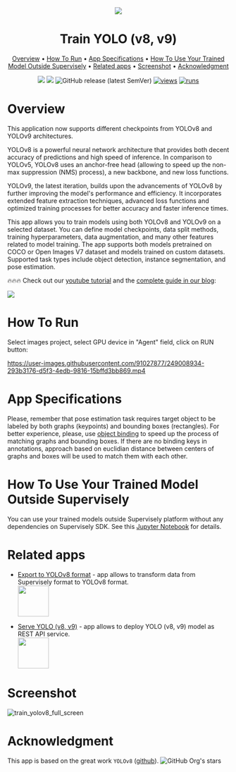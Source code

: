 
<div align="center" markdown>
<img src="https://github.com/supervisely-ecosystem/yolov8/assets/119248312/48a1e99c-23f9-469e-ac32-3c9614622042"/>  

# Train YOLO (v8, v9)

<p align="center">
  <a href="#Overview">Overview</a> •
  <a href="#How-To-Run">How To Run</a> •
  <a href="#App-Specifications">App Specifications</a> •
  <a href="#How-To-Use-Your-Trained-Model-Outside-Supervisely">How To Use Your Trained Model Outside Supervisely</a> •
  <a href="#Related-apps">Related apps</a> •
  <a href="#Screenshot">Screenshot</a> •
  <a href="#Acknowledgment">Acknowledgment</a>
</p>

[![](https://img.shields.io/badge/supervisely-ecosystem-brightgreen)](https://ecosystem.supervise.ly/apps/supervisely-ecosystem/yolov8/train)
[![](https://img.shields.io/badge/slack-chat-green.svg?logo=slack)](https://supervise.ly/slack)
![GitHub release (latest SemVer)](https://img.shields.io/github/v/release/supervisely-ecosystem/yolov8)
[![views](https://app.supervise.ly/img/badges/views/supervisely-ecosystem/yolov8/train.png)](https://supervise.ly)
[![runs](https://app.supervise.ly/img/badges/runs/supervisely-ecosystem/yolov8/train.png)](https://supervise.ly)

</div>

# Overview

This application now supports different checkpoints from YOLOv8 and YOLOv9 architectures.

YOLOv8 is a powerful neural network architecture that provides both decent accuracy of predictions and high speed of inference. In comparison to YOLOv5, YOLOv8 uses an anchor-free head (allowing to speed up the non-max suppression (NMS) process), a new backbone, and new loss functions.

YOLOv9, the latest iteration, builds upon the advancements of YOLOv8 by further improving the model's performance and efficiency. It incorporates extended feature extraction techniques, advanced loss functions and optimized training processes for better accuracy and faster inference times.

This app allows you to train models using both YOLOv8 and YOLOv9 on a selected dataset. You can define model checkpoints, data split methods, training hyperparameters, data augmentation, and many other features related to model training. The app supports both models pretrained on COCO or Open Images V7 dataset and models trained on custom datasets. Supported task types include object detection, instance segmentation, and pose estimation.

🔥🔥🔥 Check out our [youtube tutorial](https://youtu.be/Rsr8xWJ6s9I) and the [complete guide in our blog](https://supervisely.com/blog/train-yolov8-on-custom-data-no-code/):   

<a href="https://youtu.be/Rsr8xWJ6s9I" target="_blank"><img src="https://github.com/supervisely-ecosystem/yolov8/assets/12828725/beb89aaf-94cb-4044-84f1-33f2f17bbe7e"/></a>

# How To Run

Select images project, select GPU device in "Agent" field, click on RUN button:

https://user-images.githubusercontent.com/91027877/249008934-293b3176-d5f3-4edb-9816-15bffd3bb869.mp4

# App Specifications

Please, remember that pose estimation task requires target object to be labeled by both graphs (keypoints) and bounding boxes (rectangles). For better experience, please, use [object binding](https://developer.supervisely.com/advanced-user-guide/objects-binding) to speed up the process of matching graphs and bounding boxes. If there are no binding keys in annotations, approach based on euclidian distance between centers of graphs and boxes will be used to match them with each other.

# How To Use Your Trained Model Outside Supervisely

You can use your trained models outside Supervisely platform without any dependencies on Supervisely SDK. See this [Jupyter Notebook](https://github.com/supervisely-ecosystem/yolov8/blob/master/outside_supervisely/inference_outside_supervisely.ipynb) for details.

# Related apps

- [Export to YOLOv8 format](https://ecosystem.supervise.ly/apps/export-to-yolov8) - app allows to transform data from Supervisely format to YOLOv8 format.   
    <img data-key="sly-module-link" data-module-slug="supervisely-ecosystem/export-to-yolov8" src="https://github.com/supervisely-ecosystem/yolov8/assets/115161827/01d6658f-11c3-40a3-8ff5-100a27fa1480" height="70px" margin-bottom="20px"/>  

- [Serve YOLO (v8, v9)](https://ecosystem.supervise.ly/apps/yolov8/serve) - app allows to deploy YOLO (v8, v9) model as REST API service.   
    <img data-key="sly-module-link" data-module-slug="supervisely-ecosystem/yolov8/serve" src="https://github.com/supervisely-ecosystem/yolov8/assets/115161827/721f5344-013c-4466-bc05-88cc3efef5ca" height="70px" margin-bottom="20px"/>
  
# Screenshot

![train_yolov8_full_screen](https://user-images.githubusercontent.com/91027877/250972249-7d27d601-3aa8-4614-bf11-d4d71a425602.png)


# Acknowledgment

This app is based on the great work `YOLOv8` ([github](https://github.com/ultralytics/ultralytics)). ![GitHub Org's stars](https://img.shields.io/github/stars/ultralytics/ultralytics?style=social)
